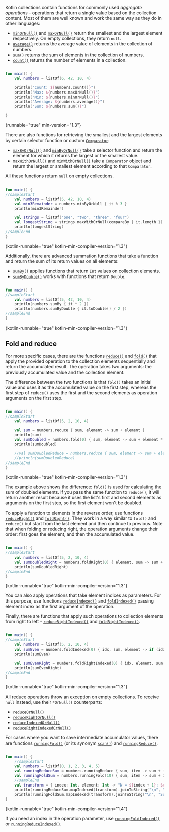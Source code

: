 [//]: # (title: Aggregate operations)

Kotlin collections contain functions for commonly used _aggregate operations_ – operations that return a single value based
on the collection content. Most of them are well known and work the same way as they do in other languages:

* [`minOrNull()`](https://kotlinlang.org/api/latest/jvm/stdlib/kotlin.collections/min-or-null.html) and [`maxOrNull()`](https://kotlinlang.org/api/latest/jvm/stdlib/kotlin.collections/max-or-null.html) return the smallest and the largest element respectively. On empty collections, they return `null`.
* [`average()`](https://kotlinlang.org/api/latest/jvm/stdlib/kotlin.collections/average.html) returns the average value of elements in the collection of numbers.
* [`sum()`](https://kotlinlang.org/api/latest/jvm/stdlib/kotlin.collections/sum.html) returns the sum of elements in the collection of numbers.
* [`count()`](https://kotlinlang.org/api/latest/jvm/stdlib/kotlin.collections/count.html) returns the number of elements in a collection.

```kotlin

fun main() {
    val numbers = listOf(6, 42, 10, 4)

    println("Count: ${numbers.count()}")
    println("Max: ${numbers.maxOrNull()}")
    println("Min: ${numbers.minOrNull()}")
    println("Average: ${numbers.average()}")
    println("Sum: ${numbers.sum()}")

}

```
{runnable="true" min-version="1.3"}

There are also functions for retrieving the smallest and the largest elements by certain selector function or custom [`Comparator`](https://kotlinlang.org/api/latest/jvm/stdlib/kotlin/-comparator/index.html):

* [`maxByOrNull()`](https://kotlinlang.org/api/latest/jvm/stdlib/kotlin.collections/max-by-or-null.html) and [`minByOrNull()`](https://kotlinlang.org/api/latest/jvm/stdlib/kotlin.collections/min-by-or-null.html) take a selector function and return the element for which it returns the largest or the smallest value.
* [`maxWithOrNull()`](https://kotlinlang.org/api/latest/jvm/stdlib/kotlin.collections/max-with-or-null.html) and [`minWithOrNull()`](https://kotlinlang.org/api/latest/jvm/stdlib/kotlin.collections/min-with-or-null.html) take a `Comparator` object and return the largest or smallest element according to that `Comparator`. 

All these functions return `null` on empty collections.

```kotlin

fun main() {
//sampleStart
    val numbers = listOf(5, 42, 10, 4)
    val min3Remainder = numbers.minByOrNull { it % 3 }
    println(min3Remainder)

    val strings = listOf("one", "two", "three", "four")
    val longestString = strings.maxWithOrNull(compareBy { it.length })
    println(longestString)
//sampleEnd
}
```
{kotlin-runnable="true" kotlin-min-compiler-version="1.3"}

Additionally, there are advanced summation functions that take a function and return the sum of its return values on all elements: 

* [`sumBy()`](https://kotlinlang.org/api/latest/jvm/stdlib/kotlin.collections/sum-by.html) applies functions that return `Int` values on collection elements.
* [`sumByDouble()`](https://kotlinlang.org/api/latest/jvm/stdlib/kotlin.collections/sum-by-double.html) works with functions that return `Double`.

```kotlin

fun main() {
//sampleStart    
    val numbers = listOf(5, 42, 10, 4)
    println(numbers.sumBy { it * 2 })
    println(numbers.sumByDouble { it.toDouble() / 2 })
//sampleEnd
}
```
{kotlin-runnable="true" kotlin-min-compiler-version="1.3"}

## Fold and reduce

For more specific cases, there are the functions [`reduce()`](https://kotlinlang.org/api/latest/jvm/stdlib/kotlin.collections/reduce.html) and [`fold()`](https://kotlinlang.org/api/latest/jvm/stdlib/kotlin.collections/fold.html) that apply the provided operation to the collection elements sequentially and return the accumulated result.
The operation takes two arguments:  the previously accumulated value and the collection element.

The difference between the two functions is that `fold()` takes an initial value and uses it as the accumulated value on
the first step, whereas the first step of `reduce()` uses the first and the second elements as operation arguments on the first step.

```kotlin

fun main() {
//sampleStart
    val numbers = listOf(5, 2, 10, 4)

    val sum = numbers.reduce { sum, element -> sum + element }
    println(sum)
    val sumDoubled = numbers.fold(0) { sum, element -> sum + element * 2 }
    println(sumDoubled)

    //val sumDoubledReduce = numbers.reduce { sum, element -> sum + element * 2 } //incorrect: the first element isn't doubled in the result
    //println(sumDoubledReduce)
//sampleEnd
}
```
{kotlin-runnable="true" kotlin-min-compiler-version="1.3"}

The example above shows the difference: `fold()` is used for calculating the sum of doubled elements.
If you pass the same function to `reduce()`, it will return another result because it uses the list's first and second
elements as arguments on the first step, so the first element won't be doubled.

To apply a function to elements in the reverse order, use functions [`reduceRight()`](https://kotlinlang.org/api/latest/jvm/stdlib/kotlin.collections/reduce-right.html)
and [`foldRight()`](https://kotlinlang.org/api/latest/jvm/stdlib/kotlin.collections/fold-right.html).
They work in a way similar to `fold()` and `reduce()` but start from the last element and then continue to previous.
Note that when folding or reducing right, the operation arguments change their order: first goes the element, and then the accumulated value.

```kotlin

fun main() {
//sampleStart
    val numbers = listOf(5, 2, 10, 4)
    val sumDoubledRight = numbers.foldRight(0) { element, sum -> sum + element * 2 }
    println(sumDoubledRight)
//sampleEnd
}
```
{kotlin-runnable="true" kotlin-min-compiler-version="1.3"}

You can also apply operations that take element indices as parameters.
For this purpose, use functions [`reduceIndexed()`](https://kotlinlang.org/api/latest/jvm/stdlib/kotlin.collections/reduce-indexed.html)
and [`foldIndexed()`](https://kotlinlang.org/api/latest/jvm/stdlib/kotlin.collections/fold-indexed.html) passing element
index as the first argument of the operation. 

Finally, there are functions that apply such operations to collection elements from right to left - [`reduceRightIndexed()`](https://kotlinlang.org/api/latest/jvm/stdlib/kotlin.collections/reduce-right-indexed.html)
and [`foldRightIndexed()`](https://kotlinlang.org/api/latest/jvm/stdlib/kotlin.collections/fold-right-indexed.html). 

```kotlin

fun main() {
//sampleStart
    val numbers = listOf(5, 2, 10, 4)
    val sumEven = numbers.foldIndexed(0) { idx, sum, element -> if (idx % 2 == 0) sum + element else sum }
    println(sumEven)

    val sumEvenRight = numbers.foldRightIndexed(0) { idx, element, sum -> if (idx % 2 == 0) sum + element else sum }
    println(sumEvenRight)
//sampleEnd
}
```
{kotlin-runnable="true" kotlin-min-compiler-version="1.3"}

All reduce operations throw an exception on empty collections. To receive `null` instead, use their `*OrNull()` counterparts:
* [`reduceOrNull()`](https://kotlinlang.org/api/latest/jvm/stdlib/kotlin.collections/reduce-or-null.html)
* [`reduceRightOrNull()`](https://kotlinlang.org/api/latest/jvm/stdlib/kotlin.collections/reduce-right-or-null.html)
* [`reduceIndexedOrNull()`](https://kotlinlang.org/api/latest/jvm/stdlib/kotlin.collections/reduce-indexed-or-null.html)
* [`reduceRightIndexedOrNull()`](https://kotlinlang.org/api/latest/jvm/stdlib/kotlin.collections/reduce-right-indexed-or-null.html)

For cases where you want to save intermediate accumulator values, there are functions
[`runningFold()`](https://kotlinlang.org/api/latest/jvm/stdlib/kotlin.collections/running-fold.html) (or its synonym [`scan()`](https://kotlinlang.org/api/latest/jvm/stdlib/kotlin.collections/scan.html)) 
and [`runningReduce()`](https://kotlinlang.org/api/latest/jvm/stdlib/kotlin.collections/running-reduce.html).

```kotlin

fun main() {
    //sampleStart
    val numbers = listOf(0, 1, 2, 3, 4, 5)
    val runningReduceSum = numbers.runningReduce { sum, item -> sum + item }
    val runningFoldSum = numbers.runningFold(10) { sum, item -> sum + item }
    //sampleEnd
    val transform = { index: Int, element: Int -> "N = ${index + 1}: $element" }
    println(runningReduceSum.mapIndexed(transform).joinToString("\n", "Sum of first N elements with runningReduce:\n"))
    println(runningFoldSum.mapIndexed(transform).joinToString("\n", "Sum of first N elements with runningFold:\n"))
}
```
{kotlin-runnable="true" kotlin-min-compiler-version="1.4"}

If you need an index in the operation parameter, use [`runningFoldIndexed()`](https://kotlinlang.org/api/latest/jvm/stdlib/kotlin.collections/running-fold-indexed.html)
or [`runningReduceIndexed()`](https://kotlinlang.org/api/latest/jvm/stdlib/kotlin.collections/running-reduce-indexed.html).
